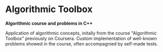 # Algorithmic Toolbox
__Algorithmic course and problems in C++__

Application of algorithmic concepts, initally from the course "Algorithmic Toolbox" previously on Coursera. 
Custom implementation of well-known problems showed in the course, often accompagnied by self-made tests.
